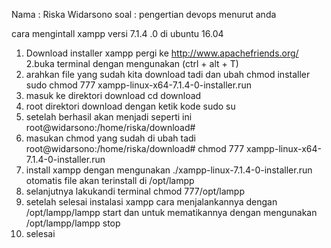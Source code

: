 Nama : Riska Widarsono
soal : pengertian devops menurut anda 




cara mengintall xampp versi 7.1.4 .0 di ubuntu 16.04 
1. Download installer xampp pergi ke http://www.apachefriends.org/
2.buka terminal dengan mengunakan (ctrl + alt + T)
3. arahkan file yang sudah kita download tadi dan ubah chmod installer 
sudo chmod 777 xampp-linux-x64-7.1.4-0-installer.run
4. masuk ke direktori download 
   cd download 
5. root direktori download dengan ketik kode 
sudo su 
6. setelah berhasil akan menjadi seperti ini 
root@widarsono:/home/riska/download#
7. masukan chmod yang sudah di ubah tadi 
root@widarsono:/home/riska/download# chmod 777 xampp-linux-x64-7.1.4-0-installer.run
8. install xampp dengan mengunakan 
./xampp-linux-7.1.4-0-installer.run
otomatis file akan terinstall di /opt/lampp
9. selanjutnya lakukandi terminal chmod 777/opt/lampp
10. setelah selesai instalasi xampp cara menjalankannya dengan 
/opt/lampp/lampp start
dan untuk mematikannya dengan mengunakan /opt/lampp/lampp stop 
11. selesai
